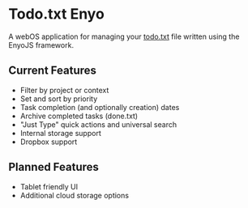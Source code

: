 Todo.txt Enyo
=============

A webOS application for managing your [todo.txt](http://todotxt.com) file written using the EnyoJS framework.

Current Features
----------------

* Filter by project or context
* Set and sort by priority
* Task completion (and optionally creation) dates
* Archive completed tasks (done.txt)
* "Just Type" quick actions and universal search
* Internal storage support
* Dropbox support

Planned Features
----------------

* Tablet friendly UI
* Additional cloud storage options
